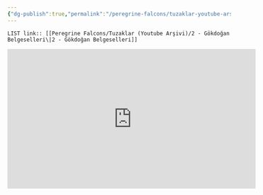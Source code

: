 ```yaml
---
{"dg-publish":true,"permalink":"/peregrine-falcons/tuzaklar-youtube-arsivi/2-goekdogan-belgeselleri/","updated":"2024-09-21T16:09:44.290+03:00"}
---
```


`LIST link:: [[Peregrine Falcons/Tuzaklar (Youtube Arşivi)/2 - Gökdoğan Belgeselleri\|2 - Gökdoğan Belgeselleri]]
`

<iframe width="560" height="315" src="https://www.youtube.com/embed/Qp9ak7HBHBw?si=89g29R3nsU39CAs5" title="YouTube video player" frameborder="0" allow="accelerometer; autoplay; clipboard-write; encrypted-media; gyroscope; picture-in-picture; web-share" referrerpolicy="strict-origin-when-cross-origin" allowfullscreen></iframe>



